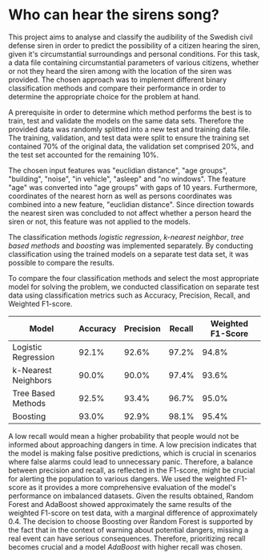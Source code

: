   # Who can hear the sirens song?

This project aims to analyse and classify the audibility of the Swedish civil defense siren in order to predict the possibility of a citizen hearing the siren, given it's circumstantial surroundings and personal conditions. For this task, a data file containing circumstantial parameters of various citizens, whether or not they heard the siren among with the location of the siren was provided. The chosen approach was to implement different binary classification methods and compare their performance in order to determine the appropriate choice for the problem at hand. 

A prerequisite in order to determine which method performs the best is to train, test and validate
the models on the same data sets. Therefore the provided data was randomly splitted into a new
test and training data file. The training, validation, and test data were split to ensure the training set contained 70% of the original data, the validation set comprised 20%, and the test set accounted for the remaining 10%.

The chosen input features was "euclidian distance", "age groups", "building", "noise", "in vehicle", "asleep" and "no windows". The feature "age" was converted into "age groups" with gaps of 10 years. Furthermore, coordinates of the nearest horn as well as persons coordinates was combined into a new feature, "euclidian distance". Since direction towards the nearest siren was concluded to not affect whether a person heard the siren or not, this feature was not applied to the models.

The classification methods *logistic regression*, *k-nearest neighbor*, *tree based methods* and *boosting* was implemented separately. By conducting classification using the trained models on a separate test data set, it was possible to compare the results. 

To compare the four classification methods and select the most appropriate model for solving the problem,  we conducted classification on separate test data using classification metrics such as Accuracy, Precision, Recall, and Weighted F1-score. 


| Model     | Accuracy    | Precision    | Recall     |  Weighted F1-Score |
| --- | ----------- | ----------- | ----------- | ----------- |
Logistic Regression |  92.1\% |  92.6\% |  97.2\%  |  94.8\% |
k-Nearest Neighbors |  90.0\% |  90.0\%  |  97.4\%  |  93.6\%  |  
Tree Based Methods |  92.5\% |  93.4\% |  96.7\% |  95.0\% |  
Boosting  |  93.0\% |  92.9\% |  98.1\% |  95.4\% |  

A low recall would mean a higher probability that people would not be informed about approaching dangers in time.  A low precision indicates that the model is making false positive predictions, which is crucial in scenarios where false alarms could lead to unnecessary panic. Therefore, a balance between precision and recall, as reflected in the F1-score, might be crucial for alerting the population to various dangers. We used the weighted F1-score as it provides a more comprehensive evaluation of the model's performance on imbalanced datasets. Given the results obtained,  Random Forest and AdaBoost showed approximately the same results of the weighted F1-score on test data, with a marginal difference of approximately 0.4.  The decision to choose Boosting over Random Forest is supported by the fact that in the context of warning about potential dangers, missing a real event can have serious consequences. Therefore, prioritizing recall becomes crucial and a model *AdaBoost* with higher recall was chosen. 
